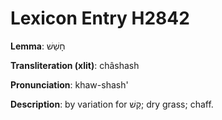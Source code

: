 # Lexicon Entry H2842

**Lemma**: חָשַׁשׁ

**Transliteration (xlit)**: châshash

**Pronunciation**: khaw-shash'

**Description**:
by variation for קַשׁ; dry grass; chaff.
